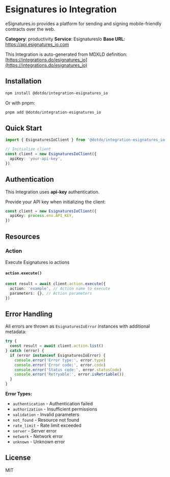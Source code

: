 # Esignatures io Integration

eSignatures.io provides a platform for sending and signing mobile-friendly contracts over the web.

**Category**: productivity
**Service**: EsignaturesIo
**Base URL**: https://api.esignatures_io.com

This Integration is auto-generated from MDXLD definition: [https://integrations.do/esignatures_io](https://integrations.do/esignatures_io)

## Installation

```bash
npm install @dotdo/integration-esignatures_io
```

Or with pnpm:

```bash
pnpm add @dotdo/integration-esignatures_io
```

## Quick Start

```typescript
import { EsignaturesIoClient } from '@dotdo/integration-esignatures_io'

// Initialize client
const client = new EsignaturesIoClient({
  apiKey: 'your-api-key',
})
```

## Authentication

This Integration uses **api-key** authentication.

Provide your API key when initializing the client:

```typescript
const client = new EsignaturesIoClient({
  apiKey: process.env.API_KEY,
})
```

## Resources

### Action

Execute Esignatures io actions

#### `action.execute()`

```typescript
const result = await client.action.execute({
  action: 'example', // Action name to execute
  parameters: {}, // Action parameters
})
```

## Error Handling

All errors are thrown as `EsignaturesIoError` instances with additional metadata:

```typescript
try {
  const result = await client.action.list()
} catch (error) {
  if (error instanceof EsignaturesIoError) {
    console.error('Error type:', error.type)
    console.error('Error code:', error.code)
    console.error('Status code:', error.statusCode)
    console.error('Retryable:', error.isRetriable())
  }
}
```

**Error Types:**

- `authentication` - Authentication failed
- `authorization` - Insufficient permissions
- `validation` - Invalid parameters
- `not_found` - Resource not found
- `rate_limit` - Rate limit exceeded
- `server` - Server error
- `network` - Network error
- `unknown` - Unknown error

## License

MIT
